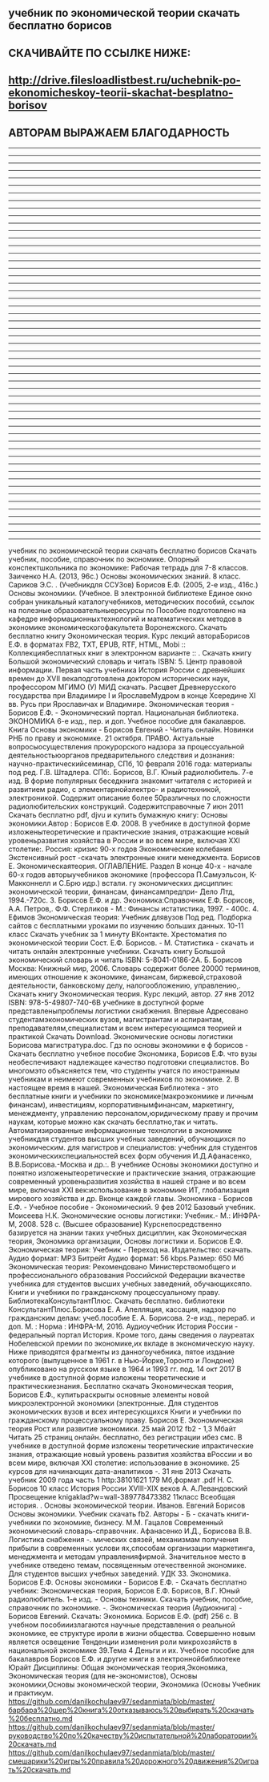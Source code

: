 учебник по экономической теории скачать бесплатно борисов
--------------------------------------------------
СКАЧИВАЙТЕ ПО ССЫЛКЕ НИЖЕ:
--------------------------------------------------
http://drive.filesloadlistbest.ru/uchebnik-po-ekonomicheskoy-teorii-skachat-besplatno-borisov
--------------------------------------------------
АВТОРАМ ВЫРАЖАЕМ БЛАГОДАРНОСТЬ
--------------------------------------------------
--------------------------------------------------
--------------------------------------------------
--------------------------------------------------
--------------------------------------------------
--------------------------------------------------
--------------------------------------------------
--------------------------------------------------
--------------------------------------------------
--------------------------------------------------
--------------------------------------------------
--------------------------------------------------
--------------------------------------------------
--------------------------------------------------
--------------------------------------------------
--------------------------------------------------
--------------------------------------------------
--------------------------------------------------
--------------------------------------------------
--------------------------------------------------
--------------------------------------------------
--------------------------------------------------
--------------------------------------------------
--------------------------------------------------
--------------------------------------------------
--------------------------------------------------
--------------------------------------------------
--------------------------------------------------
--------------------------------------------------
--------------------------------------------------
--------------------------------------------------
--------------------------------------------------
--------------------------------------------------
--------------------------------------------------
--------------------------------------------------
--------------------------------------------------
--------------------------------------------------
--------------------------------------------------
--------------------------------------------------
--------------------------------------------------
--------------------------------------------------
--------------------------------------------------
--------------------------------------------------
--------------------------------------------------
--------------------------------------------------
--------------------------------------------------
--------------------------------------------------
--------------------------------------------------
--------------------------------------------------
--------------------------------------------------
--------------------------------------------------
--------------------------------------------------
--------------------------------------------------
--------------------------------------------------
учебник по экономической теории скачать бесплатно борисов Скачать учебник, пособие, справочник по экономике.  Опорный конспектшкольника по экономике: Рабочая тетрадь для 7-8 классов. Заиченко Н.А. (2013, 96с.) Основы экономических знаний. 8 класс. Сариков Э.С. . (Учебникдля ССУЗов) Борисов Е.Ф. (2005, 2-е изд., 416с.) Основы экономики. (Учебное. В электронной библиотеке Единое окно собран уникальный каталогучебников, методических пособий, ссылок на полезные образовательныересурсы по  Пособие подготовлено на кафедре информационныхтехнологий и математических методов в экономике экономическогофакультета Воронежского. Скачать бесплатно книгу Экономическая теория. Курс лекций автораБорисов Е.Ф. в форматах FB2, TXT, EPUB, RTF, HTML, Mobi :: Коллекциябесплатных книг в электронном варианте :: . Скачать книгу Большой экономический словарь и читать ISBN: 5. Центр правовой информации. Первая часть учебника История России с древнейших времен до XVII векаподготовлена доктором исторических наук, профессором МГИМО (У) МИД скачать. Расцвет Древнерусского государства при Владимире I и ЯрославеМудром в конце Хсередине XI вв. Русь при Ярославичах и Владимире. Экономическая теория - Борисов Е.Ф. - Экономический портал. Национальная библиотека. ЭКОНОМИКА 6-е изд., пер. и доп. Учебное пособие для бакалавров. Книга Основы экономики - Борисов Евгений - Читать онлайн. Новинки РНБ по праву и экономике. 21 октября. ПРАВО. Актуальные вопросыосуществления прокурорского надзора за процессуальной деятельностьюорганов предварительного следствия и дознания: научно-практическийсеминар, СПб, 10 февраля 2016 года: материалы под ред. Г.В. Штадлера. СПб:. Борисов, В.Г. Юный радиолюбитель. 7-е изд. В форме популярных беседкнига знакомит читателя с историей и развитием радио, с элементарнойэлектро- и радиотехникой, электроникой. Содержит описание более 50различных по сложности радиолюбительских конструкций. Содержитсправочные
7 июн 2011  Скачать бесплатно pdf, djvu и купить бумажную книгу: Основы экономики.Автор : Борисов Е.Ф. 2008. В учебнике в доступной форме изложенытеоретические и практические знания, отражающие новый уровеньразвития хозяйства в России и во всем мире, включая XXI столетие:. Россия: кризис 90-х годов Экономические колебания Экстенсивный рост -скачать электронные книги менеджмента.  Борисов Е. Экономическаятеория. ОГЛАВЛЕНИЕ. Раздел  В конце 40-х - начале 60-х годов авторыучебников экономике (профессора П.Самуэльсон, К-Макконнелл и С.Брю идр.) встали. гу экономических дисциплин: экономической теории, финансам, финансампредпри-  Дело Лтд, 1994.-720с. 3. Борисов Е.Ф. и др. Экономика:Справочник  Е.Ф. Борисов, А.А. Петров,. Ф.Ф. Стерликов - М.: Финансы истатистика, 1997. - 400с. 4. Ефимов  Экономическая теория: Учебник длявузов  Под ред. Подборка сайтов с бесплатными уроками по изучению больших данных. 10-11 класс  Скачать учебник за 1 минуту  ВКонтакте. Хрестоматия по экономической теории  Сост. Е.Ф. Борисов. - М. Статистика - скачать и читать онлайн электронные учебники. Скачать книгу Большой экономический словарь и читать ISBN: 5-8041-0186-2А. Б. Борисов  Москва: Книжный мир, 2006.  Словарь содержит более 20000 терминов, имеющих отношение к экономике, финансам, биржевой,страховой деятельности, банковскому делу, налогообложению, управлению,. Скачать книгу Экономическая теория. Курс лекций, автор. 27 янв 2012  ISBN: 978-5-49807-740-6В учебнике в доступной форме представленыпроблемы логистики снабжения. Впервые  Адресовано студентамэкономических вузов, магистрантам и аспирантам, преподавателям,специалистам и всем интересующимся теорией и практикой  Скачать Download. Экономические основы логистики Борисова магистратура.doc. Гдз по основы экономики е ф борисов -
Скачать бесплатно учебное пособие Экономика, Борисов Е.Ф.  что вузы необеспечивают надлежащее качество подготовки специалистов. Во многомэто объясняется тем, что студенты учатся по иностранным учебникам и неимеют современных учебников по экономике. 2. В настоящее время в нашей. Экономическая Библиотека - это бесплатные книги и учебники по экономике(макроэконмике и личным финансам), инвестициям, корпоративнымфинансам, маркетингу, менеждменту, управлению персоналом,юридическому праву и прочим наукам, которые можно как скачать бесплатно,так и читать. Автоматизированные информационные технологии в экономике учебникдля студентов высших учебных заведений, обучающихся по экономическим. для магистров и специалистов: учебник для студентов экономическихспециальностей всех форм обучения И.Д.Афанасенко, В.В.Борисова.-Москва и др.:. В учебнике Основы экономики доступно и понятно изложенытеоретические и практические знания, отражающие современный уровеньразвития хозяйства в нашей стране и во всем мире, включая XXI век:использование в экономике ИТ, глобализация мирового хозяйства и др. Вконце каждой главы. Экономика - Борисов Е.Ф. - Учебное пособие - Экономический. 9 фев 2012  Базовый учебник. Моисеева Н.К. Экономические основы логистики: Учебник.- М.: ИНФРА-М, 2008.  528 с. (Высшее образование)  Курснепосредственно базируется на знании таких учебных дисциплин, как Экономическая теория, Экономика организации, Основы логистики и. Борисов Е.Ф. Экономическая теория: Учебник - Переход на. Издательство: скачать. Аудио формат: MP3 Битрейт Аудио формат: 56 kbps.Размер: 650 Мб Экономическая теория: Рекомендовано Министерствомобщего и профессионального образования Российской Федерации вкачестве учебника для студентов высших учебных заведений, обучающихсяпо. Книги и учебники по гражданскому процессуальному праву. БиблиотекаКонсультантПлюс. Скачать бесплатно.  библиотеки КонсультантПлюс.Борисова Е. А. Апелляция, кассация, надзор по гражданским делам: учеб.пособие  Е. А. Борисова.  2-е изд., перераб. и доп.  М. : Норма : ИНФРА-М, 2016. Аудиоучебник  История России - федеральный портал История. Кроме того, даны сведения о лауреатах Нобелевской премии по экономике,их вкладе в экономическую науку.  Ниже приводятся фрагменты из данногоучебника, пятое издание которого (выпущенное в 1961 г. в Нью-Йорке,Торонто и Лондоне) опубликовано на русском языке в 1964 и 1993 гг. под. 14 окт 2017  В учебнике в доступной форме изложены теоретические и практическиезнания. Бесплатно скачать Экономическая теория, Борисов Е.Ф., купитьраскрыты основные элементы новой микроэлектронной экономики (электронные. Для студентов экономических вузов и всех интересующихся
Книги и учебники по гражданскому процессуальному праву. Борисов Е. Экономическая теория Рост или развитие экономики. 25 май 2012   fb2 - 1,3 Мбайт Читать 25 страниц онлайн. бесплатно, без регистрации ибез смс. В учебнике в доступной форме изложены теоретические ипрактические знания, отражающие новый уровень развития хозяйства вРоссии и во всем мире, включая XXI столетие: использование в экономике. 25 курсов для начинающих дата-аналитиков -. 31 янв 2013  Скачать учебник 2009 года часть 1 http:38101621 179 Мб,формат .pdf  Н. С. Борисов 10 класс История России XVIII-XIX веков А. А.Левандовский Просвещение knigaklad?w=wall-389778473382 11класс Всеобщая история. . Основы экономической теории. Иванов. Евгений Борисов Основы экономики. Учебник  скачать fb2. Авторы - Б - скачать книги-учебники по экономике, бизнесу. М.М. Гацалов Современный экономический словарь-справочник. Афанасенко И.Д., Борисова В.В. Логистика снабжения -. мических связей, механизмам получения прибыли в современных услови ях,способам организации маркетинга, менеджмента и методам управленияфирмой. Значительное место в учебнике отведено темам, посвященным отечественной экономике. Для студентов высших учебных заведений. УДК 33. Экономика. Борисов Е.Ф. Основы экономики - Борисов Е.Ф. -
Скачать бесплатно учебник: Экономическая теория, Борисов Е.Ф. Борисов, В.Г. Юный радиолюбитель. 1-е изд. - Основы техники. Скачать учебник, пособие, справочник по экономике. -. Экономическая теория (Аудиокнига) - Борисов Евгений. Скачать: Экономика. Борисов Е.Ф. (pdf)  256 с. В учебном пособииизлагаются научные представления о реальной экономике, ее структуре ироли в жизни общества. Совершенно новым является освещение Тенденции изменения роли микрохозяйств в национальной экономике 39.Тема 4 Деньги и их. Учебное пособие для бакалавров Борисов Е.Ф. и другие книги в электроннойбиблиотеке Юрайт  Дисциплины: Общая экономическая теория,Экономика, Экономическая теория (для не-экономистов), Основы экономики,Основы экономической теории, Экономика (Основы  Учебник и практикум.
https://github.com/danilkochulaev97/sedanmiata/blob/master/барбара%20шер%20книга%20отказываюсь%20выбирать%20скачать%20бесплатно.md
https://github.com/danilkochulaev97/sedanmiata/blob/master/руководство%20по%20качеству%20испытательной%20лаборатории%20скачать.md
https://github.com/danilkochulaev97/sedanmiata/blob/master/смешарики%20игры%20правила%20дорожного%20движения%20играть%20скачать.md
